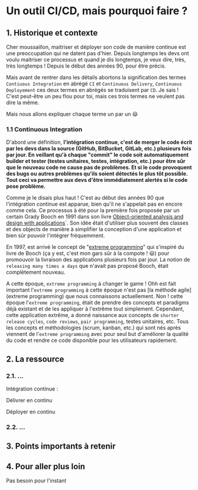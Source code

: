 # Un outil CI/CD, mais pourquoi faire ?

## 1. Historique et contexte
Cher moussaillon, maitriser et déployer son code de manière continue est une preoccupation qui ne datent pas d'hier.
Depuis longtemps les devs ont voulu maitriser ce processus et quand je dis longtemps, je veux dire, très, très longtemps !
Depuis le début des années 90, pour être précis.

Mais avant de rentrer dans les détails abortons la signification des termes `Contiuous Integration` en abrégé `CI`
et `Continuous Delivery`, `Continuous Deployement` ces deux termes en abrégés se traduisent par `CD`. 
Je sais ! C'est peut-être un peu flou pour toi, mais ces trois termes ne veulent pas dire la même.

Mais nous allons expliquer chaque terme un par un :smiley:


### 1.1 Continuous Integration
D'abord une définition, **l'intégration continue, c'est de merger le code écrit par les devs dans la source (GitHub, BitBucket, GitLab, etc.)
plusieurs fois par jour. En veillant qu'à chaque "commit" le code soit automatiquement builder et tester (testes unitaires, testes, intégration, etc.)
pour être sûr que le nouveau code ne cause pas de problèmes. Et si le code provoquent des bugs ou autres problèmes qu'ils soient détectés le plus tôt possible.
Tout ceci va permettre aux devs d'être immédiatement alertés si le code pose problème.**

Comme je le disais plus haut ! C'est au début des années 90 que l'intégration continue est apparue, bien qu'il ne s'appelait pas en encore comme cela.
Ce processus à été pour la première fois proposée par un certain Grady Booch en 1991 dans son livre [Object-oriented analysis and design with applications](https://www.goodreads.com/book/show/424923.Object_Oriented_Analysis_and_Design_with_Applications)`.
Son idée était d'utiliser plus souvent des classes et des objects de manière à simplifier la conception d'une application et bien sûr pouvoir l'intégrer fréquemment.

En 1997, est arrivé le concept de "[extreme programming](https://www.umsl.edu/~sauterv/analysis/f06Papers/Hutagalung/#:~:text=The%20origin%20of%20extreme%20programming,to%20be%20a%20successful%20method.)" qui s'inspiré du livre de Booch (ça y est, c'est mon gars sûr à la compote ! :smiley:)
pour promouvoir la livraison des applications plusieurs fois par jour. La notion de `releasing many times a days` que n'avait pas proposé Booch, était complètement nouveau.

A cette époque, `extreme programming` à changer le game !
Ohh est fait important l'`extreme programming` à cette époque n'est pas [la méthode agile](extreme programming) que nous connaissons actuellement.
Non ! cette époque l'`extreme programming`, était de prendre des concepts et paradigms déjà existant et de les appliquer à l'extrême tout simplement.
Cependant, cette application extrême, a donné naissance aux concepts de `shorter release cycles`, `code reviews`, `pair programming`, testes unitaires, etc.
Tous les concepts et méthodologies (scrum, kanban, etc.) qui sont nés après viennent de l'`extreme programming` avec pour seul but d'améliorer 
la qualité du code et rendre ce code disponible pour les utilisateurs rapidement.






## 2. La ressource
### 2.1. ...

Intégration continue : 

Délivrer en continu

Déployer en continu

### 2.2. ...

## 3. Points importants à retenir


## 4. Pour aller plus loin
Pas besoin pour l'instant

